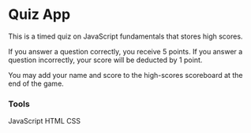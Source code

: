 # Quiz App

This is a timed quiz on JavaScript fundamentals that stores high scores.

If you answer a question correctly, you receive 5 points. If you answer a question incorrectly, your score will be deducted by 1 point. 

You may add your name and score to the high-scores scoreboard at the end of the game.

### Tools

JavaScript
HTML
CSS
